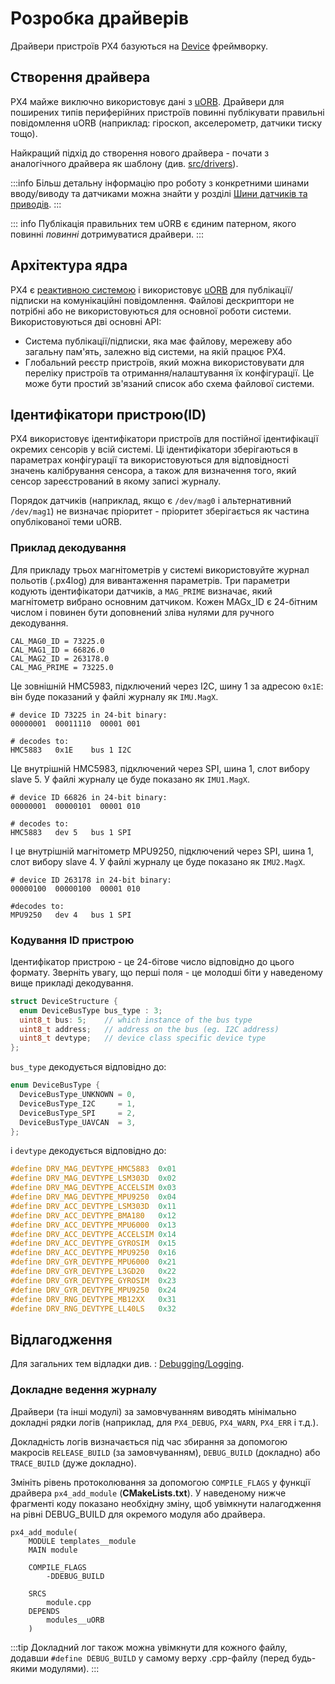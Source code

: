 # Розробка драйверів

Драйвери пристроїв PX4 базуються на [Device](https://github.com/PX4/PX4-Autopilot/tree/main/src/lib/drivers/device) фреймворку.

## Створення драйвера

PX4 майже виключно використовує дані з [uORB](../middleware/uorb.md). Драйвери для поширених типів периферійних пристроїв повинні публікувати правильні повідомлення uORB (наприклад: гіроскоп, акселерометр, датчики тиску тощо).

Найкращий підхід до створення нового драйвера - почати з аналогічного драйвера як шаблону (див. [src/drivers](https://github.com/PX4/PX4-Autopilot/tree/main/src/drivers)).

:::info Більш детальну інформацію про роботу з конкретними шинами вводу/виводу та датчиками можна знайти у розділі [Шини датчиків та приводів](../sensor_bus/index.md).
:::

::: info Публікація правильних тем uORB є єдиним патерном, якого повинні *повинні* дотримуватися драйвери.
:::

## Архітектура ядра

PX4 є [реактивною системою](../concept/architecture.md) і використовує [uORB](../middleware/uorb.md) для публікації/підписки на комунікаційні повідомлення. Файлові дескриптори не потрібні або не використовуються для основної роботи системи. Використовуються дві основні API:

* Система публікації/підписки, яка має файлову, мережеву або загальну пам'ять, залежно від системи, на якій працює PX4.
* Глобальний реєстр пристроїв, який можна використовувати для переліку пристроїв та отримання/налаштування їх конфігурації. Це може бути простий зв'язаний список або схема файлової системи.

## Ідентифікатори пристрою(ID)

PX4 використовує ідентифікатори пристроїв для постійної ідентифікації окремих сенсорів у всій системі. Ці ідентифікатори зберігаються в параметрах конфігурації та використовуються для відповідності значень калібрування сенсора, а також для визначення того, який сенсор зареєстрований в якому записі журналу.

Порядок датчиків (наприклад, якщо є `/dev/mag0` і альтернативний `/dev/mag1`) не визначає пріоритет - пріоритет зберігається як частина опублікованої теми uORB.

### Приклад декодування

Для прикладу трьох магнітометрів у системі використовуйте журнал польотів (.px4log) для вивантаження параметрів. Три параметри кодують ідентифікатори датчиків, а `MAG_PRIME` визначає, який магнітометр вибрано основним датчиком. Кожен MAGx_ID є 24-бітним числом і повинен бути доповнений зліва нулями для ручного декодування.


```
CAL_MAG0_ID = 73225.0
CAL_MAG1_ID = 66826.0
CAL_MAG2_ID = 263178.0
CAL_MAG_PRIME = 73225.0
```

Це зовнішній HMC5983, підключений через I2C, шину 1 за адресою `0x1E`: він буде показаний у файлі журналу як `IMU.MagX`.

```
# device ID 73225 in 24-bit binary:
00000001  00011110  00001 001

# decodes to:
HMC5883   0x1E    bus 1 I2C
```

Це внутрішній HMC5983, підключений через SPI, шина 1, слот вибору slave 5. У файлі журналу це буде показано як `IMU1.MagX`.

```
# device ID 66826 in 24-bit binary:
00000001  00000101  00001 010

# decodes to:
HMC5883   dev 5   bus 1 SPI
```

І це внутрішній магнітометр MPU9250, підключений через SPI, шина 1, слот вибору slave 4. У файлі журналу це буде показано як `IMU2.MagX`.

```
# device ID 263178 in 24-bit binary:
00000100  00000100  00001 010

#decodes to:
MPU9250   dev 4   bus 1 SPI
```

### Кодування ID пристрою

Ідентифікатор пристрою - це 24-бітове число відповідно до цього формату. Зверніть увагу, що перші поля - це молодші біти у наведеному вище прикладі декодування.

```C
struct DeviceStructure {
  enum DeviceBusType bus_type : 3;
  uint8_t bus: 5;    // which instance of the bus type
  uint8_t address;   // address on the bus (eg. I2C address)
  uint8_t devtype;   // device class specific device type
};
```
`bus_type` декодується відповідно до:

```C
enum DeviceBusType {
  DeviceBusType_UNKNOWN = 0,
  DeviceBusType_I2C     = 1,
  DeviceBusType_SPI     = 2,
  DeviceBusType_UAVCAN  = 3,
};
```

і `devtype` декодується відповідно до:

```C
#define DRV_MAG_DEVTYPE_HMC5883  0x01
#define DRV_MAG_DEVTYPE_LSM303D  0x02
#define DRV_MAG_DEVTYPE_ACCELSIM 0x03
#define DRV_MAG_DEVTYPE_MPU9250  0x04
#define DRV_ACC_DEVTYPE_LSM303D  0x11
#define DRV_ACC_DEVTYPE_BMA180   0x12
#define DRV_ACC_DEVTYPE_MPU6000  0x13
#define DRV_ACC_DEVTYPE_ACCELSIM 0x14
#define DRV_ACC_DEVTYPE_GYROSIM  0x15
#define DRV_ACC_DEVTYPE_MPU9250  0x16
#define DRV_GYR_DEVTYPE_MPU6000  0x21
#define DRV_GYR_DEVTYPE_L3GD20   0x22
#define DRV_GYR_DEVTYPE_GYROSIM  0x23
#define DRV_GYR_DEVTYPE_MPU9250  0x24
#define DRV_RNG_DEVTYPE_MB12XX   0x31
#define DRV_RNG_DEVTYPE_LL40LS   0x32
```

## Відлагодження

Для загальних тем відладки див. : [Debugging/Logging](../debug/index.md).

### Докладне ведення журналу

Драйвери (та інші модулі) за замовчуванням виводять мінімально докладні рядки логів (наприклад, для `PX4_DEBUG`, `PX4_WARN`, `PX4_ERR` і т.д.).

Докладність логів визначається під час збирання за допомогою макросів `RELEASE_BUILD` (за замовчуванням), `DEBUG_BUILD` (докладно) або `TRACE_BUILD` (дуже докладно).

Змініть рівень протоколювання за допомогою `COMPILE_FLAGS` у функції драйвера `px4_add_module` (**CMakeLists.txt**). У наведеному нижче фрагменті коду показано необхідну зміну, щоб увімкнути налагодження на рівні DEBUG_BUILD для окремого модуля або драйвера.

```
px4_add_module(
    MODULE templates__module
    MAIN module
```
```
    COMPILE_FLAGS
        -DDEBUG_BUILD
```
```
    SRCS
        module.cpp
    DEPENDS
        modules__uORB
    )
```

:::tip
Докладний лог також можна увімкнути для кожного файлу, додавши `#define DEBUG_BUILD` у самому верху .cpp-файлу (перед будь-якими модулями).
:::
